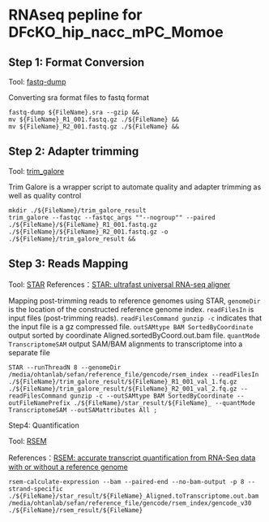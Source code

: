 RNAseq pepline for DFcKO_hip_nacc_mPC_Momoe
=============================================

Step 1: Format Conversion
------------------------
Tool: [fastq-dump](https://github.com/ncbi/sra-tools)

Converting sra format files to fastq format
```
fastq-dump ${FileName}.sra --gzip &&
mv ${FileName}_R1_001.fastq.gz ./${FileName} &&
mv ${FileName}_R2_001.fastq.gz ./${FileName} &&
```


Step 2: Adapter trimming
-----------------------
Tool: [trim_galore](https://www.bioinformatics.babraham.ac.uk/projects/trim_galore/)

Trim Galore is a wrapper script to automate quality and adapter trimming as well as quality control
```
mkdir ./${FileName}/trim_galore_result
trim_galore --fastqc --fastqc_args ""--nogroup"" --paired ./${FileName}/${FileName}_R1_001.fastq.gz ./${FileName}/${FileName}_R2_001.fastq.gz -o ./${FileName}/trim_galore_result &&
```

Step 3: Reads Mapping
---------------------
Tool: [STAR](https://github.com/alexdobin/STAR) 
References：[STAR: ultrafast universal RNA-seq aligner](https://pubmed.ncbi.nlm.nih.gov/23104886/)

Mapping post-trimming reads to reference genomes using STAR, `genomeDir` is the location of the constructed reference genome index. `readFilesIn` is input files (post-trimming reads). `readFilesCommand gunzip -c` indicates that the input file is a gz compressed file. `outSAMtype BAM SortedByCoordinate` output sorted by coordinate Aligned.sortedByCoord.out.bam file. `quantMode TranscriptomeSAM` output SAM/BAM alignments to transcriptome into a separate file

```
STAR --runThreadN 8 --genomeDir /media/ohtanlab/sefan/reference_file/gencode/rsem_index --readFilesIn ./${FileName}/trim_galore_result/${FileName}_R1_001_val_1.fq.gz ./${FileName}/trim_galore_result/${FileName}_R2_001_val_2.fq.gz --readFilesCommand gunzip -c --outSAMtype BAM SortedByCoordinate --outFileNamePrefix ./${FileName}/star_result/${FileName}_ --quantMode TranscriptomeSAM --outSAMattributes All ;
```

Step4: Quantification

Tool: [RSEM](https://github.com/deweylab/RSEM)

References：[RSEM: accurate transcript quantification from RNA-Seq data with or without a reference genome](https://pubmed.ncbi.nlm.nih.gov/21816040/)

```
rsem-calculate-expression --bam --paired-end --no-bam-output -p 8 --strand-specific ./${FileName}/star_result/${FileName}_Aligned.toTranscriptome.out.bam /media/ohtanlab/sefan/reference_file/gencode/rsem_index/gencode_v30 ./${FileName}/rsem_result/${FileName}
```


